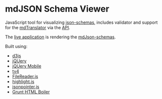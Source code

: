 mdJSON Schema Viewer
==================

JavaScript tool for visualizing [json-schemas](http://json-schema.org/), includes validator and support for the [mdTranslator](https://github.com/adiwg/mdTranslator) via the [API](http://mdtranslator.adiwg.org/).

The [live application](http://jlblcc.github.io/mdJson-schema-viewer/) is rendering the
[mdJson-schemas](https://github.com/adiwg/mdJson-schemas).


Built using:
 - [d3js](http://d3js.org/)
 - [jQUery](http://jquery.com/)
 - [jQUery Mobile](http://jquerymobile.com/)
 - [tv4](http://geraintluff.github.io/tv4/)
 - [FileReader.js](http://bgrins.github.io/filereader.js/)
 - [highlight.js](https://highlightjs.org/)
 - [jsonpointer.js](https://github.com/alexeykuzmin/jsonpointer.js)
 - [Grunt HTML Boiler](https://github.com/mhulse/grunt-html-boiler)
 
